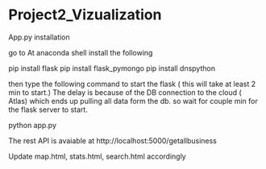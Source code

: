 # Project2_Vizualization

App.py installation 

go to  At anaconda shell install the following 

pip install flask
pip install flask_pymongo 
pip install dnspython

then type the following command to start the flask ( this will take at least 2 min to start.) The delay is because of the DB connection to the 
cloud ( Atlas) which ends up pulling all data form the db. so wait for couple min for the flask server to start.

python app.py


The rest API is avaiable at http://localhost:5000/getallbusiness

Update map.html, stats.html, search.html accordingly 


